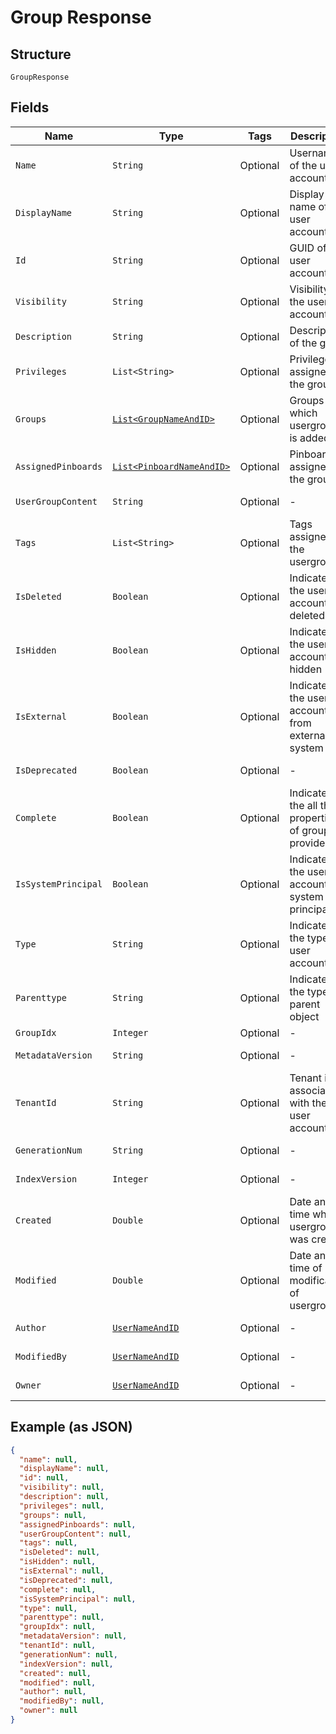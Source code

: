 
# Group Response

## Structure

`GroupResponse`

## Fields

| Name | Type | Tags | Description | Getter | Setter |
|  --- | --- | --- | --- | --- | --- |
| `Name` | `String` | Optional | Username of the user account | String getName() | setName(String name) |
| `DisplayName` | `String` | Optional | Display name of the user account | String getDisplayName() | setDisplayName(String displayName) |
| `Id` | `String` | Optional | GUID of the user account | String getId() | setId(String id) |
| `Visibility` | `String` | Optional | Visibility of the user account | String getVisibility() | setVisibility(String visibility) |
| `Description` | `String` | Optional | Description of the group | String getDescription() | setDescription(String description) |
| `Privileges` | `List<String>` | Optional | Privileges assigned to the group | List<String> getPrivileges() | setPrivileges(List<String> privileges) |
| `Groups` | [`List<GroupNameAndID>`](/doc/models/group-name-and-id.md) | Optional | Groups to which usergroup is added | List<GroupNameAndID> getGroups() | setGroups(List<GroupNameAndID> groups) |
| `AssignedPinboards` | [`List<PinboardNameAndID>`](/doc/models/pinboard-name-and-id.md) | Optional | Pinboards assigned to the group | List<PinboardNameAndID> getAssignedPinboards() | setAssignedPinboards(List<PinboardNameAndID> assignedPinboards) |
| `UserGroupContent` | `String` | Optional | - | String getUserGroupContent() | setUserGroupContent(String userGroupContent) |
| `Tags` | `List<String>` | Optional | Tags assigned to the usergroup | List<String> getTags() | setTags(List<String> tags) |
| `IsDeleted` | `Boolean` | Optional | Indicates if the user account is deleted | Boolean getIsDeleted() | setIsDeleted(Boolean isDeleted) |
| `IsHidden` | `Boolean` | Optional | Indicates if the user account is hidden | Boolean getIsHidden() | setIsHidden(Boolean isHidden) |
| `IsExternal` | `Boolean` | Optional | Indicates if the user account is from external system | Boolean getIsExternal() | setIsExternal(Boolean isExternal) |
| `IsDeprecated` | `Boolean` | Optional | - | Boolean getIsDeprecated() | setIsDeprecated(Boolean isDeprecated) |
| `Complete` | `Boolean` | Optional | Indicates if the all the properties of group is provided | Boolean getComplete() | setComplete(Boolean complete) |
| `IsSystemPrincipal` | `Boolean` | Optional | Indicates if the user account is system principal | Boolean getIsSystemPrincipal() | setIsSystemPrincipal(Boolean isSystemPrincipal) |
| `Type` | `String` | Optional | Indicates the type of user account | String getType() | setType(String type) |
| `Parenttype` | `String` | Optional | Indicates the type of parent object | String getParenttype() | setParenttype(String parenttype) |
| `GroupIdx` | `Integer` | Optional | - | Integer getGroupIdx() | setGroupIdx(Integer groupIdx) |
| `MetadataVersion` | `String` | Optional | - | String getMetadataVersion() | setMetadataVersion(String metadataVersion) |
| `TenantId` | `String` | Optional | Tenant id associated with the user account | String getTenantId() | setTenantId(String tenantId) |
| `GenerationNum` | `String` | Optional | - | String getGenerationNum() | setGenerationNum(String generationNum) |
| `IndexVersion` | `Integer` | Optional | - | Integer getIndexVersion() | setIndexVersion(Integer indexVersion) |
| `Created` | `Double` | Optional | Date and time when usergroup was created | Double getCreated() | setCreated(Double created) |
| `Modified` | `Double` | Optional | Date and time of last modification of usergroup | Double getModified() | setModified(Double modified) |
| `Author` | [`UserNameAndID`](/doc/models/user-name-and-id.md) | Optional | - | UserNameAndID getAuthor() | setAuthor(UserNameAndID author) |
| `ModifiedBy` | [`UserNameAndID`](/doc/models/user-name-and-id.md) | Optional | - | UserNameAndID getModifiedBy() | setModifiedBy(UserNameAndID modifiedBy) |
| `Owner` | [`UserNameAndID`](/doc/models/user-name-and-id.md) | Optional | - | UserNameAndID getOwner() | setOwner(UserNameAndID owner) |

## Example (as JSON)

```json
{
  "name": null,
  "displayName": null,
  "id": null,
  "visibility": null,
  "description": null,
  "privileges": null,
  "groups": null,
  "assignedPinboards": null,
  "userGroupContent": null,
  "tags": null,
  "isDeleted": null,
  "isHidden": null,
  "isExternal": null,
  "isDeprecated": null,
  "complete": null,
  "isSystemPrincipal": null,
  "type": null,
  "parenttype": null,
  "groupIdx": null,
  "metadataVersion": null,
  "tenantId": null,
  "generationNum": null,
  "indexVersion": null,
  "created": null,
  "modified": null,
  "author": null,
  "modifiedBy": null,
  "owner": null
}
```


